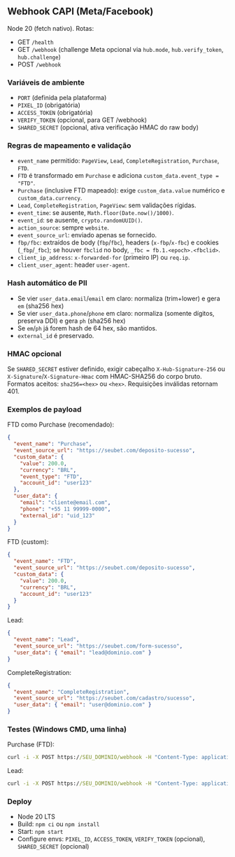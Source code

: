 ## Webhook CAPI (Meta/Facebook)

Node 20 (fetch nativo). Rotas:

- GET `/health`
- GET `/webhook` (challenge Meta opcional via `hub.mode`, `hub.verify_token`, `hub.challenge`)
- POST `/webhook`

### Variáveis de ambiente

- `PORT` (definida pela plataforma)
- `PIXEL_ID` (obrigatória)
- `ACCESS_TOKEN` (obrigatória)
- `VERIFY_TOKEN` (opcional, para GET /webhook)
- `SHARED_SECRET` (opcional, ativa verificação HMAC do raw body)

### Regras de mapeamento e validação

- `event_name` permitido: `PageView`, `Lead`, `CompleteRegistration`, `Purchase`, `FTD`.
- `FTD` é transformado em `Purchase` e adiciona `custom_data.event_type = "FTD"`.
- `Purchase` (inclusive FTD mapeado): exige `custom_data.value` numérico e `custom_data.currency`.
- `Lead`, `CompleteRegistration`, `PageView`: sem validações rígidas.
- `event_time`: se ausente, `Math.floor(Date.now()/1000)`.
- `event_id`: se ausente, `crypto.randomUUID()`.
- `action_source`: sempre `website`.
- `event_source_url`: enviado apenas se fornecido.
- `fbp/fbc`: extraídos de body (`fbp`/`fbc`), headers (`x-fbp`/`x-fbc`) e cookies (`_fbp`/`_fbc`); se houver `fbclid` no body, `_fbc = fb.1.<epoch>.<fbclid>`.
- `client_ip_address`: `x-forwarded-for` (primeiro IP) ou `req.ip`.
- `client_user_agent`: header `user-agent`.

### Hash automático de PII

- Se vier `user_data.email`/`email` em claro: normaliza (trim+lower) e gera `em` (sha256 hex)
- Se vier `user_data.phone`/`phone` em claro: normaliza (somente dígitos, preserva DDI) e gera `ph` (sha256 hex)
- Se `em`/`ph` já forem hash de 64 hex, são mantidos.
- `external_id` é preservado.

### HMAC opcional

Se `SHARED_SECRET` estiver definido, exigir cabeçalho `X-Hub-Signature-256` ou `X-Signature`/`X-Signature-Hmac` com HMAC-SHA256 do corpo bruto. Formatos aceitos: `sha256=<hex>` ou `<hex>`. Requisições inválidas retornam 401.

### Exemplos de payload

FTD como Purchase (recomendado):

```json
{
  "event_name": "Purchase",
  "event_source_url": "https://seubet.com/deposito-sucesso",
  "custom_data": {
    "value": 200.0,
    "currency": "BRL",
    "event_type": "FTD",
    "account_id": "user123"
  },
  "user_data": {
    "email": "cliente@email.com",
    "phone": "+55 11 99999-0000",
    "external_id": "uid_123"
  }
}
```

FTD (custom):

```json
{
  "event_name": "FTD",
  "event_source_url": "https://seubet.com/deposito-sucesso",
  "custom_data": {
    "value": 200.0,
    "currency": "BRL",
    "account_id": "user123"
  }
}
```

Lead:

```json
{
  "event_name": "Lead",
  "event_source_url": "https://seubet.com/form-sucesso",
  "user_data": { "email": "lead@dominio.com" }
}
```

CompleteRegistration:

```json
{
  "event_name": "CompleteRegistration",
  "event_source_url": "https://seubet.com/cadastro/sucesso",
  "user_data": { "email": "user@dominio.com" }
}
```

### Testes (Windows CMD, uma linha)

Purchase (FTD):

```cmd
curl -i -X POST https://SEU_DOMINIO/webhook -H "Content-Type: application/json" -d "{\"event_name\":\"Purchase\",\"event_source_url\":\"https://seubet.com/deposito-sucesso\",\"custom_data\":{\"value\":200.00,\"currency\":\"BRL\",\"event_type\":\"FTD\",\"account_id\":\"user123\"},\"user_data\":{\"email\":\"cliente@email.com\",\"phone\":\"+55 11 99999-0000\",\"external_id\":\"uid_123\"}}"
```

Lead:

```cmd
curl -i -X POST https://SEU_DOMINIO/webhook -H "Content-Type: application/json" -d "{\"event_name\":\"Lead\",\"event_source_url\":\"https://seubet.com/form-sucesso\",\"user_data\":{\"email\":\"lead@dominio.com\"}}"
```

### Deploy

- Node 20 LTS
- Build: `npm ci` ou `npm install`
- Start: `npm start`
- Configure envs: `PIXEL_ID`, `ACCESS_TOKEN`, `VERIFY_TOKEN` (opcional), `SHARED_SECRET` (opcional)


